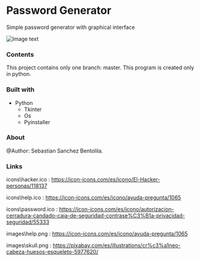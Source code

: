 # Password Generator
Simple password generator with graphical interface

![Image text](https://github.com/Sebastian-Sanchez-Bentolila/Password-generator/blob/master/icons/password.ico)

### Contents

This project contains only one branch: master. This program is created only in python.

### Built with

- Python
	- Tkinter
	- Os
	- Pyinstaller

### About

@Author: Sebastian Sanchez Bentolila. 

### Links

icons\\hacker.ico   : https://icon-icons.com/es/icono/El-Hacker-personas/118137

icons\\help.ico     : https://icon-icons.com/es/icono/ayuda-pregunta/1065

icons\\password.ico : https://icon-icons.com/es/icono/autorizacion-cerradura-candado-caja-de-seguridad-contrase%C3%B1a-privacidad-seguridad/55333

images\\help.png    : https://icon-icons.com/es/icono/ayuda-pregunta/1065

images\\skull.png   : https://pixabay.com/es/illustrations/cr%c3%a1neo-cabeza-huesos-esqueleto-5977620/
